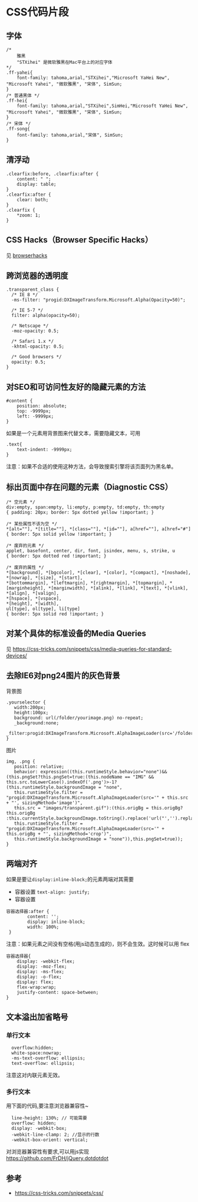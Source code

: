 # CSS代码片段
## 字体
```
/*
	雅黑
	"STXihei" 是微软雅黑在Mac平台上的对应字体
*/
.ff-yahei{
	font-family: tahoma,arial,"STXihei","Microsoft YaHei New", "Microsoft Yahei", "微软雅黑", "宋体", SimSun;
}
/* 普通黑体 */
.ff-hei{
    font-family: tahoma,arial,"STXihei",SimHei,"Microsoft YaHei New", "Microsoft Yahei", "微软雅黑", "宋体", SimSun;
}
/* 宋体 */
.ff-song{
	font-family: tahoma,arial,"宋体", SimSun;
}
```

## 清浮动
```
.clearfix:before, .clearfix:after {
    content: " ";
    display: table;
}
.clearfix:after {
    clear: both;
}
.clearfix {
    *zoom: 1;
}
```

## CSS Hacks（Browser Specific Hacks）
见 [browserhacks](http://browserhacks.com/)

## 跨浏览器的透明度
```
.transparent_class {
  /* IE 8 */
  -ms-filter: "progid:DXImageTransform.Microsoft.Alpha(Opacity=50)";

  /* IE 5-7 */
  filter: alpha(opacity=50);

  /* Netscape */
  -moz-opacity: 0.5;

  /* Safari 1.x */
  -khtml-opacity: 0.5;

  /* Good browsers */
  opacity: 0.5;
}
```

## 对SEO和可访问性友好的隐藏元素的方法
```
#content {
    position: absolute;
    top: -9999px;
    left: -9999px;
}
```
如果是一个元素用背景图来代替文本，需要隐藏文本，可用
```
.text{
	text-indent: -9999px;
}
```

注意：如果不合适的使用这种方法，会导致搜索引擎将该页面列为黑名单。

## 标出页面中存在问题的元素（Diagnostic CSS）
```
/* 空元素 */
div:empty, span:empty, li:empty, p:empty, td:empty, th:empty
{ padding: 20px; border: 5px dotted yellow !important; }

/* 某些属性不该为空 */
*[alt=""], *[title=""], *[class=""], *[id=""], a[href=""], a[href="#"]
{ border: 5px solid yellow !important; }

/* 废弃的元素 */
applet, basefont, center, dir, font, isindex, menu, s, strike, u
{ border: 5px dotted red !important; }

/* 废弃的属性 */
*[background], *[bgcolor], *[clear], *[color], *[compact], *[noshade], *[nowrap], *[size], *[start],
*[bottommargin], *[leftmargin], *[rightmargin], *[topmargin], *[marginheight], *[marginwidth], *[alink], *[link], *[text], *[vlink],
*[align], *[valign],
*[hspace], *[vspace],
*[height], *[width],
ul[type], ol[type], li[type]
{ border: 5px solid red !important; }
```

## 对某个具体的标准设备的Media Queries
见 https://css-tricks.com/snippets/css/media-queries-for-standard-devices/

## 去除IE6对png24图片的灰色背景
背景图
```
.yourselector {
   width:200px;
   height:100px;
   background: url(/folder/yourimage.png) no-repeat;
   _background:none;
   _filter:progid:DXImageTransform.Microsoft.AlphaImageLoader(src='/folder/yourimage.png',sizingMethod='crop');
}
```

图片
```
img, .png {
   position: relative;
   behavior: expression((this.runtimeStyle.behavior="none")&&(this.pngSet?this.pngSet=true:(this.nodeName == "IMG" && this.src.toLowerCase().indexOf('.png')>-1?(this.runtimeStyle.backgroundImage = "none",
   this.runtimeStyle.filter = "progid:DXImageTransform.Microsoft.AlphaImageLoader(src='" + this.src + "', sizingMethod='image')",
   this.src = "images/transparent.gif"):(this.origBg = this.origBg? this.origBg :this.currentStyle.backgroundImage.toString().replace('url("','').replace('")',''),
   this.runtimeStyle.filter = "progid:DXImageTransform.Microsoft.AlphaImageLoader(src='" + this.origBg + "', sizingMethod='crop')",
   this.runtimeStyle.backgroundImage = "none")),this.pngSet=true));
}
```

## 两端对齐
如果是要让`display:inline-block;`的元素两端对其需要
* 容器设置 `text-align: justify;`
* 容器设置
```
容器选择器:after {
        content: '';
        display: inline-block;
        width: 100%;
 }
 ```

注意：如果元素之间没有空格(用js动态生成的)，则不会生效。这时候可以用 flex
```
容器选择器{
    display: -webkit-flex;
    display: -moz-flex;
    display: -ms-flex;
    display: -o-flex;
    display: flex;
    flex-wrap:wrap;
    justify-content: space-between;
}
```

## 文本溢出加省略号
### 单行文本
```
  overflow:hidden;
  white-space:nowrap;
  -ms-text-overflow: ellipsis;
  text-overflow: ellipsis;
```

注意这对内联元素无效。

### 多行文本
用下面的代码,要注意浏览器兼容性~
```
  line-height: 130%; // 可能需要
  overflow: hidden;
  display: -webkit-box;
  -webkit-line-clamp: 2; //显示的行数
  -webkit-box-orient: vertical;
```

对浏览器兼容性有要求,可以用js实现 https://github.com/FrDH/jQuery.dotdotdot

## 参考
* https://css-tricks.com/snippets/css/
